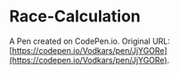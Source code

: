 # Race-Calculation

A Pen created on CodePen.io. Original URL: [https://codepen.io/Vodkars/pen/JjYGORe](https://codepen.io/Vodkars/pen/JjYGORe).


